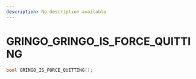 ```yaml
---
description: No description available 
---
```


# GRINGO\_GRINGO_IS_FORCE_QUITTING

```cpp
bool GRINGO_IS_FORCE_QUITTING();
```